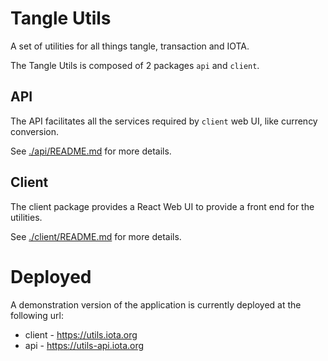 # Tangle Utils

A set of utilities for all things tangle, transaction and IOTA.

The Tangle Utils is composed of 2 packages `api` and `client`.

## API

The API facilitates all the services required by `client` web UI, like currency conversion.

See [./api/README.md](./api/README.md) for more details.

## Client

The client package provides a React Web UI to provide a front end for the utilities.

See [./client/README.md](./client/README.md) for more details.

# Deployed

A demonstration version of the application is currently deployed at the following url:

* client - <https://utils.iota.org>
* api - <https://utils-api.iota.org>

